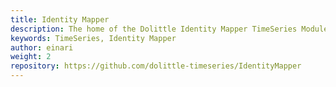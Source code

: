 ```yaml
---
title: Identity Mapper
description: The home of the Dolittle Identity Mapper TimeSeries Module
keywords: TimeSeries, Identity Mapper
author: einari
weight: 2
repository: https://github.com/dolittle-timeseries/IdentityMapper
---
```

